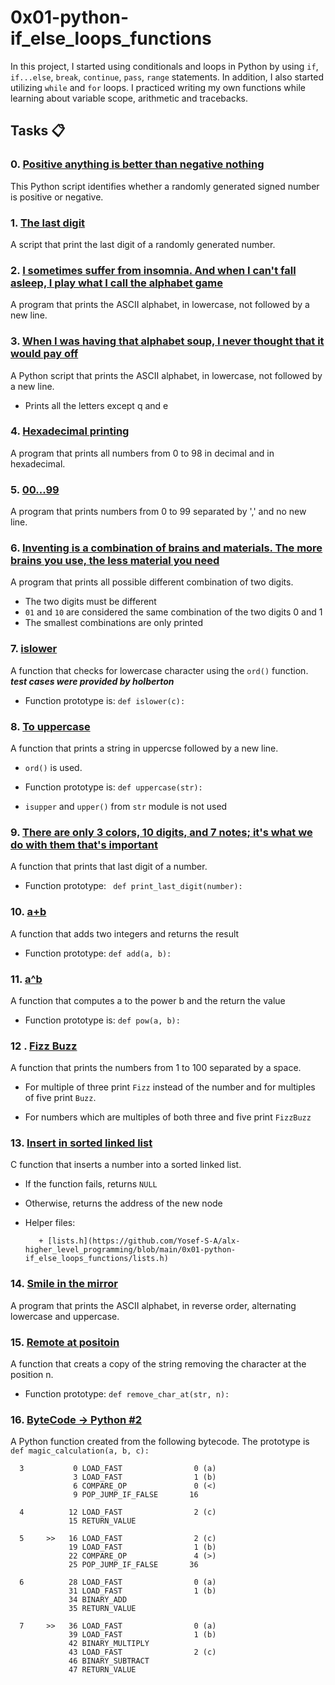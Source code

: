 # 0x01-python-if_else_loops_functions
In this project, I started using conditionals and loops in Python by using ```if```, ```if...else```, ```break```, ```continue```, ```pass```, ```range``` statements. In addition, I also started utilizing ```while``` and ```for``` loops. I practiced writing my own functions while learning about variable scope, arithmetic and tracebacks.

## Tasks :clipboard:

### 0. [Positive anything is better than negative nothing](https://github.com/Yosef-S-A/alx-higher_level_programming/blob/main/0x01-python-if_else_loops_functions/0-positive_or_negative.py)

This Python script identifies whether a randomly generated signed number is positive or negative.

### 1. [The last digit](https://github.com/Yosef-S-A/alx-higher_level_programming/blob/main/0x01-python-if_else_loops_functions/1-last_digit.py)

A script that print the last digit of a randomly generated number.

### 2. [I sometimes suffer from insomnia. And when I can't fall asleep, I play what I call the alphabet game](https://github.com/Yosef-S-A/alx-higher_level_programming/blob/main/0x01-python-if_else_loops_functions/2-print_alphabet.py)

A program that prints the ASCII alphabet, in lowercase, not followed by a new line.

### 3. [When I was having that alphabet soup, I never thought that it would pay off](https://github.com/Yosef-S-A/alx-higher_level_programming/blob/main/0x01-python-if_else_loops_functions/3-print_alphabt.py)

A Python script that prints the ASCII alphabet, in lowercase, not followed by a new line.
  + Prints all the letters except q and e

### 4. [Hexadecimal printing](https://github.com/Yosef-S-A/alx-higher_level_programming/blob/main/0x01-python-if_else_loops_functions/4-print_hexa.py)

A program that prints all numbers from 0 to 98 in decimal and in hexadecimal.

### 5. [00...99](https://github.com/Yosef-S-A/alx-higher_level_programming/blob/main/0x01-python-if_else_loops_functions/5-print_comb2.py)

A program that prints numbers from 0 to 99 separated by ',' and no new line.

### 6. [Inventing is a combination of brains and materials. The more brains you use, the less material you need](https://github.com/Yosef-S-A/alx-higher_level_programming/blob/main/0x01-python-if_else_loops_functions/6-print_comb3.py)

A program that prints all possible different combination of two digits.

  + The two digits must be different
  + ```01``` and ```10``` are considered the same combination of the two digits 0 and 1
  + The smallest combinations are only printed

### 7. [islower](https://github.com/Yosef-S-A/alx-higher_level_programming/blob/main/0x01-python-if_else_loops_functions/7-islower.py)

A function that checks for lowercase character using the ```ord()``` function. 
  ***test cases were provided by holberton***
 
 + Function prototype is:
   ```def islower(c):```

### 8. [To uppercase](https://github.com/Yosef-S-A/alx-higher_level_programming/blob/main/0x01-python-if_else_loops_functions/8-uppercase.py)

A function that prints a string in uppercse followed by a new line.

  + ```ord()``` is used.

  + Function prototype is:
    ```def uppercase(str):```

  + ```isupper``` and ```upper()``` from ```str``` module is not used


### 9. [There are only 3 colors, 10 digits, and 7 notes; it's what we do with them that's important](https://github.com/Yosef-S-A/alx-higher_level_programming/blob/main/0x01-python-if_else_loops_functions/9-print_last_digit.py)

A function that prints that last digit of a number.

  + Function prototype:
    ``` def print_last_digit(number):```

### 10. [a+b](https://github.com/Yosef-S-A/alx-higher_level_programming/blob/main/0x01-python-if_else_loops_functions/10-add.py)

A function that adds two integers and returns the result

  + Function prototype:
    ``` def add(a, b): ```

### 11. [a^b](https://github.com/Yosef-S-A/alx-higher_level_programming/blob/main/0x01-python-if_else_loops_functions/11-pow.py)

A function that computes a to the power b and the return the value

  + Function prototype is:
  ``` def pow(a, b): ```

### 12 . [Fizz Buzz](https://github.com/Yosef-S-A/alx-higher_level_programming/blob/main/0x01-python-if_else_loops_functions/12-fizzbuzz.py)

A function that prints the numbers from 1 to 100 separated by a space. 
 
 + For multiple of three print ```Fizz``` instead of the number and for multiples of five print ```Buzz```.

 + For numbers which are multiples of both three and five print ```FizzBuzz```

### 13. [Insert in sorted linked list](https://github.com/Yosef-S-A/alx-higher_level_programming/blob/main/0x01-python-if_else_loops_functions/13-insert_number.c)

C function that inserts a number into a sorted linked list.

  + If the function fails, returns ```NULL```

  + Otherwise, returns the address of the new node

  + Helper files:

    	   + [lists.h](https://github.com/Yosef-S-A/alx-higher_level_programming/blob/main/0x01-python-if_else_loops_functions/lists.h)

### 14. [Smile in the mirror](https://github.com/Yosef-S-A/alx-higher_level_programming/blob/main/0x01-python-if_else_loops_functions/100-print_tebahpla.py)

A program that prints the ASCII alphabet, in reverse order, alternating lowercase and uppercase.

### 15. [Remote at positoin](https://github.com/Yosef-S-A/alx-higher_level_programming/blob/main/0x01-python-if_else_loops_functions/101-remove_char_at.py)

A function that creats a copy of the string removing the character at the position n.

  + Function prototype: 
    ```def remove_char_at(str, n):```

### 16. [ByteCode -> Python #2](https://github.com/Yosef-S-A/alx-higher_level_programming/blob/main/0x01-python-if_else_loops_functions/102-magic_calculation.py)

A Python function created from the following bytecode. The prototype is ``` def magic_calculation(a, b, c): ```

```
  3           0 LOAD_FAST                0 (a)
              3 LOAD_FAST                1 (b)
              6 COMPARE_OP               0 (<)
              9 POP_JUMP_IF_FALSE       16

  4          12 LOAD_FAST                2 (c)
             15 RETURN_VALUE

  5     >>   16 LOAD_FAST                2 (c)
             19 LOAD_FAST                1 (b)
             22 COMPARE_OP               4 (>)
             25 POP_JUMP_IF_FALSE       36

  6          28 LOAD_FAST                0 (a)
             31 LOAD_FAST                1 (b)
             34 BINARY_ADD
             35 RETURN_VALUE

  7     >>   36 LOAD_FAST                0 (a)
             39 LOAD_FAST                1 (b)
             42 BINARY_MULTIPLY
             43 LOAD_FAST                2 (c)
             46 BINARY_SUBTRACT
             47 RETURN_VALUE

```